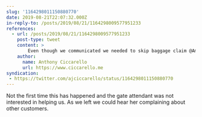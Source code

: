 ```yaml
---
slug: '1164298011150880770'
date: 2019-08-21T22:07:32.000Z
in-reply-to: /posts/2019/08/21/1164298009577951233
references:
  - url: /posts/2019/08/21/1164298009577951233
    post-type: tweet
    content: >
        Even though we communicated we needed to skip baggage claim @AmericanAir forced us to check our carry-on bags...got on the plane and there was plenty of overhead room. 😡
    author:
      name: Anthony Ciccarello
      url: https://www.ciccarello.me
syndication:
 - https://twitter.com/ajciccarello/status/1164298011150880770
---
```


Not the first time this has happened and the gate attendant was not interested in helping us. As we left we could hear her complaining about other customers.
